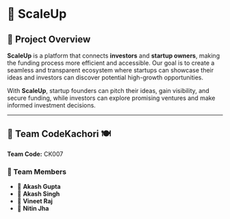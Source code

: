 # 🚀 ScaleUp  


## 🎯 Project Overview  
**ScaleUp** is a platform that connects **investors** and **startup owners**, making the funding process more efficient and accessible. Our goal is to create a seamless and transparent ecosystem where startups can showcase their ideas and investors can discover potential high-growth opportunities.  

With **ScaleUp**, startup founders can pitch their ideas, gain visibility, and secure funding, while investors can explore promising ventures and make informed investment decisions.  

---

## 👥 Team CodeKachori 🍽️  
**Team Code:** CK007  

### 🤝 Team Members  
- 🔹 **Akash Gupta**  
- 🔹 **Akash Singh**  
- 🔹 **Vineet Raj**  
- 🔹 **Nitin Jha**  
